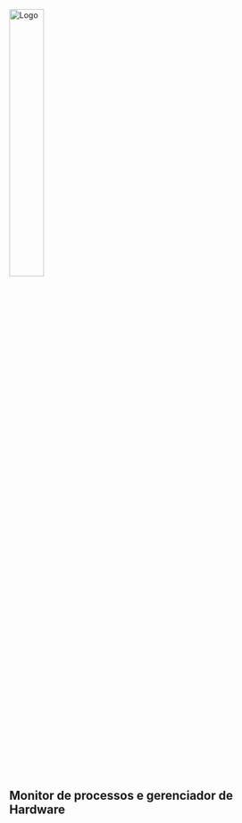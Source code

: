 <div>
  <img src="https://github.com/user-attachments/assets/e5d216a8-f538-4373-a065-4449fb530631" alt="Logo" width=35% height=35% style="vertical-align: top">
  <h2>Monitor de processos e gerenciador de Hardware</h2>
</div>
